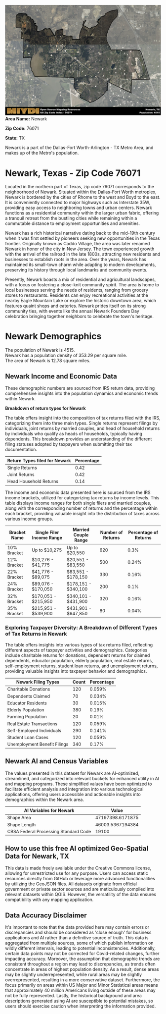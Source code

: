 ![Image Alt Text](../_images/76071.png)
**Area Name:** Newark

**Zip Code:** 76071

**State:** TX

Newark is a part of the Dallas-Fort Worth-Arlington - TX Metro Area, and makes up  of the Metro's population.  

# Newark, Texas - Zip Code 76071

Located in the northern part of Texas, zip code 76071 corresponds to the neighborhood of Newark. Situated within the Dallas-Fort Worth metroplex, Newark is bordered by the cities of Rhome to the west and Boyd to the east. It is conveniently connected to major highways such as Interstate 35W, providing easy access to neighboring towns and urban centers. Newark functions as a residential community within the larger urban fabric, offering a tranquil retreat from the bustling cities while remaining within a commutable distance to employment opportunities and amenities.

Newark has a rich historical narrative dating back to the mid-19th century when it was first settled by pioneers seeking new opportunities in the Texas frontier. Originally known as Caddo Village, the area was later renamed Newark in honor of the city in New Jersey. The town experienced growth with the arrival of the railroad in the late 1800s, attracting new residents and businesses to establish roots in the area. Over the years, Newark has maintained its small-town charm while adapting to modern developments, preserving its history through local landmarks and community events.

Presently, Newark boasts a mix of residential and agricultural landscapes, with a focus on fostering a close-knit community spirit. The area is home to local businesses serving the needs of residents, ranging from grocery stores to restaurants. Residents can enjoy recreational activities at the nearby Eagle Mountain Lake or explore the historic downtown area, which features quaint shops and eateries. Newark prides itself on its strong community ties, with events like the annual Newark Founders Day celebration bringing together neighbors to celebrate the town's heritage.

# Newark Demographics

The population of Newark is 4515.  
Newark has a population density of 353.29 per square mile.  
The area of Newark is 12.78 square miles.  

## Newark Income and Economic Data

These demographic numbers are sourced from IRS return data, providing comprehensive insights into the population dynamics and economic trends within Newark.

**Breakdown of return types for Newark**

The table offers insight into the composition of tax returns filed with the IRS, categorizing them into three main types. Single returns represent filings by individuals, joint returns by married couples, and head of household returns by individuals who qualify as heads of households, typically having dependents. This breakdown provides an understanding of the different filing statuses adopted by taxpayers when submitting their tax documentation.

| Return Types filed for Newark                              | Percentage          |
|----------------------------------------------------------|---------------------|
| Single Returns                                            | 0.42 |
| Joint Returns                                             | 0.42 |
| Head Household Returns                                    | 0.14 |

The income and economic data presented here is sourced from the IRS income brackets, utilized for categorizing tax returns by income levels. This table displays income ranges for both single filers and married couples, along with the corresponding number of returns and the percentage within each bracket, providing valuable insight into the distribution of taxes across various income groups.

| Bracket Name       | Single Filer Income Range | Married Couple Range | Number of Returns | Percentage of Returns |
|--------------------|----------------------------|----------------------|-------------------|-----------------------|
| 10% Bracket        | Up to $10,275              | Up to $20,550        | 620 | 0.3% |
| 12% Bracket        | $10,276 - $41,775          | $20,551 - $83,550    | 500 | 0.24% |
| 22% Bracket        | $41,776 - $89,075          | $83,551 - $178,150   | 330 | 0.16% |
| 24% Bracket        | $89,076 - $170,050         | $178,151 - $340,100  | 200 | 0.1% |
| 32% Bracket        | $170,051 - $215,950        | $340,101 - $431,900  | 320 | 0.16% |
| 35% Bracket        | $215,951 - $539,900        | $431,901 - $647,850  | 80 | 0.04% |

### Exploring Taxpayer Diversity: A Breakdown of Different Types of Tax Returns in Newark

The table offers insights into various types of tax returns filed, reflecting different aspects of taxpayer activities and demographics. Categories include charitable returns for donations, dependent returns for claimed dependents, educator population, elderly population, real estate returns, self-employment returns, student loan returns, and unemployment returns, providing valuable insights into taxpayer behavior and demographics.

| Newark Filing Types                    | Count | Percentage |
|--------------------------------------|-------|------------|
| Charitable Donations                 | 120 | 0.059% |
| Dependents Claimed                   | 70 | 0.034% |
| Educator Residents                   | 30 | 0.015% |
| Elderly Population                   | 380 | 0.19% |
| Farming Population                   | 20 | 0.01% |
| Real Estate Transactions             | 120 | 0.059% |
| Self-Employed Individuals            | 290 | 0.141% |
| Student Loan Cases                   | 120 | 0.059% |
| Unemployment Benefit Filings         | 340 | 0.17% |

## Newark AI and Census Variables

The values presented in this dataset for Newark are AI-optimized, streamlined, and categorized into relevant buckets for enhanced utility in AI and mapping programs. These simplified values have been optimized to facilitate efficient analysis and integration into various technological applications, offering users accessible and actionable insights into demographics within the Newark area.

| AI Variables for Newark | Value |
|-------------|-------|
| Shape Area | 47197398.6171875 |
| Shape Length | 46003.5367194384 |
| CBSA Federal Processing Standard Code | 19100 |

## How to use this free AI optimized Geo-Spatial Data for Newark, TX

This data is made freely available under the Creative Commons license, allowing for unrestricted use for any purpose. Users can access static resources directly from GitHub or leverage more advanced functionalities by utilizing the GeoJSON files. All datasets originate from official government or private sector sources and are meticulously compiled into relevant datasets within QGIS. However, the versatility of the data ensures compatibility with any mapping application.

## Data Accuracy Disclaimer
It's important to note that the data provided here may contain errors or discrepancies and should be considered as 'close enough' for business applications and AI rather than a definitive source of truth. This data is aggregated from multiple sources, some of which publish information on wildly different intervals, leading to potential inconsistencies. Additionally, certain data points may not be corrected for Covid-related changes, further impacting accuracy. Moreover, the assumption that demographic trends are consistent throughout a region may lead to discrepancies, as trends often concentrate in areas of highest population density. As a result, dense areas may be slightly underrepresented, while rural areas may be slightly overrepresented, resulting in a more conservative dataset. Furthermore, the focus primarily on areas within US Major and Minor Statistical areas means that approximately 40 million Americans living outside of these areas may not be fully represented. Lastly, the historical background and area descriptions generated using AI are susceptible to potential mistakes, so users should exercise caution when interpreting the information provided.
